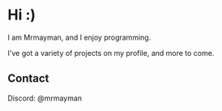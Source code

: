 # Hi :)

I am Mrmayman, and I enjoy programming.

I've got a variety of projects on my profile, and more to come.

## Contact

Discord: @mrmayman

<!--
### Hi there 👋
**Mrmayman/Mrmayman** is a ✨ _special_ ✨ repository because its `README.md` (this file) appears on your GitHub profile.

Here are some ideas to get you started:

- 🔭 I’m currently working on ...
- 🌱 I’m currently learning ...
- 👯 I’m looking to collaborate on ...
- 🤔 I’m looking for help with ...
- 💬 Ask me about ...
- 📫 How to reach me: ...
- 😄 Pronouns: ...
- ⚡ Fun fact: ...
-->
